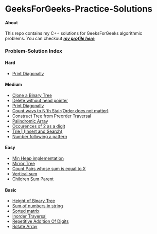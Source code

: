 # GeeksForGeeks-Practice-Solutions

#### About
This repo contains my C++ solutions for GeeksForGeeks algorithmic problems. 
You can checkout ***[my profile here](https://auth.geeksforgeeks.org/user/reyaan)***

### Problem-Solution Index
#### Hard
-  [Print Diagonally]()

#### Medium
-  [Clone a Binary Tree](https://github.com/shivratangupta/GeeksForGeeks-Practice-Solutions/blob/da7a088b31075650a77880b0cfc240e8d2ec0d7b/Clone_A_Binary_Tree.cpp#L1)
-  [Delete without head pointer](https://github.com/shivratangupta/GeeksForGeeks-Practice-Solutions/blob/da7a088b31075650a77880b0cfc240e8d2ec0d7b/Delete_Without_Head_Pointer.cpp#L1)
-  [Print Diagonally](https://github.com/shivratangupta/GeeksForGeeks-Practice-Solutions/blob/da7a088b31075650a77880b0cfc240e8d2ec0d7b/Print_Diagonally.cpp#L1)
-  [Count ways to N'th Stair(Order does not matter)](https://github.com/shivratangupta/GeeksForGeeks-Practice-Solutions/blob/da7a088b31075650a77880b0cfc240e8d2ec0d7b/Count_ways_to_N'th_Stair(Order%20does%20not%20matter).cpp#L1)
-  [Construct Tree from Preorder Traversal](https://github.com/shivratangupta/GeeksForGeeks-Practice-Solutions/blob/da7a088b31075650a77880b0cfc240e8d2ec0d7b/Construct_Tree_from_Preorder_Traversal.cpp#L1)
-  [Palindromic Array](https://github.com/shivratangupta/GeeksForGeeks-Practice-Solutions/blob/da7a088b31075650a77880b0cfc240e8d2ec0d7b/Palindromic_Array.cpp#L1)
-  [Occurences of 2 as a digit](https://github.com/shivratangupta/GeeksForGeeks-Practice-Solutions/blob/da7a088b31075650a77880b0cfc240e8d2ec0d7b/Occurences_of_2_as_a_digit.cpp#L1)
-  [Trie | (Insert and Search)](https://github.com/shivratangupta/GeeksForGeeks-Practice-Solutions/blob/da7a088b31075650a77880b0cfc240e8d2ec0d7b/Trie_Insert_and_Search.cpp#L1)
-  [Number following a pattern](https://github.com/shivratangupta/GeeksForGeeks-Practice-Solutions/blob/da7a088b31075650a77880b0cfc240e8d2ec0d7b/Number_following_a_pattern.cpp#L1)

#### Easy
-  [Min Heap implementation](https://github.com/shivratangupta/GeeksForGeeks-Practice-Solutions/blob/da7a088b31075650a77880b0cfc240e8d2ec0d7b/Min_Heap_Implementation.cpp#L1)
-  [Mirror Tree](https://github.com/shivratangupta/GeeksForGeeks-Practice-Solutions/blob/da7a088b31075650a77880b0cfc240e8d2ec0d7b/Mirror_Tree.cpp#L1)
-  [Count Pairs whose sum is equal to X](https://github.com/shivratangupta/GeeksForGeeks-Practice-Solutions/blob/da7a088b31075650a77880b0cfc240e8d2ec0d7b/Count_Pairs_whose_sum_is_equal_to_X.cpp#L1)
-  [Vertical sum](https://github.com/shivratangupta/GeeksForGeeks-Practice-Solutions/blob/da7a088b31075650a77880b0cfc240e8d2ec0d7b/Vertical_sum.cpp#L1)
-  [Children Sum Parent](https://github.com/shivratangupta/GeeksForGeeks-Practice-Solutions/blob/da7a088b31075650a77880b0cfc240e8d2ec0d7b/Children_Sum_Parent.cpp#L1)

#### Basic
-  [Height of Binary Tree](https://github.com/shivratangupta/GeeksForGeeks-Practice-Solutions/blob/da7a088b31075650a77880b0cfc240e8d2ec0d7b/Height_of_Binary_Tree.cpp#L1)
-  [Sum of numbers in string](https://github.com/shivratangupta/GeeksForGeeks-Practice-Solutions/blob/da7a088b31075650a77880b0cfc240e8d2ec0d7b/Sum_of_numbers_in_string.cpp#L1)
-  [Sorted matrix](https://github.com/shivratangupta/GeeksForGeeks-Practice-Solutions/blob/da7a088b31075650a77880b0cfc240e8d2ec0d7b/Sorted_matrix.cpp#L1)
-  [Inorder Traversal](https://github.com/shivratangupta/GeeksForGeeks-Practice-Solutions/blob/da7a088b31075650a77880b0cfc240e8d2ec0d7b/Inorder_Traversal.cpp#L1)
-  [Repetitive Addition Of Digits](https://github.com/shivratangupta/GeeksForGeeks-Practice-Solutions/blob/da7a088b31075650a77880b0cfc240e8d2ec0d7b/Repetitive_Addition_Of_Digits.cpp#L1)
-  [Rotate Array](https://github.com/shivratangupta/GeeksForGeeks-Practice-Solutions/blob/da7a088b31075650a77880b0cfc240e8d2ec0d7b/Rotate_Array.cpp#L1)

